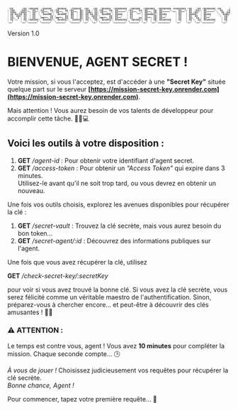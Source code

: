 

![MISSIONSECRETKEY](/ascii-text-art.png)  
                           Version 1.0

# **BIENVENUE, AGENT SECRET !**

Votre mission, si vous l'acceptez, est d'accéder à une **"Secret Key"** située quelque part sur le serveur **[https://mission-secret-key.onrender.com](https://mission-secret-key.onrender.com)**.

Mais attention ! Vous aurez besoin de vos talents de développeur pour accomplir cette tâche. 🕵️‍♂️💻

## Voici les outils à votre disposition :

1. **GET** _/agent-id_ : Pour obtenir votre identifiant d'agent secret.
2. **GET** _/access-token_ : Pour obtenir un _"Access Token"_ qui expire dans 3 minutes.  
   Utilisez-le avant qu'il ne soit trop tard, ou vous devrez en obtenir un nouveau.

Une fois vos outils choisis, explorez les avenues disponibles pour récupérer la clé :

1. **GET** _/secret-vault_ : Trouvez la clé secrète, mais vous aurez besoin du bon token...
2. **GET** _/secret-agent/:id_ : Découvrez des informations publiques sur l'agent.

Une fois que vous avez récupérer la clé, utilisez

**GET** _/check-secret-key/:secretKey_

pour voir si vous avez trouvé la bonne clé. Si vous avez la clé secrète, vous serez félicité comme un véritable maestro de l'authentification. Sinon, préparez-vous à chercher encore… et peut-être à découvrir des clés amusantes ! 🚀🎉

### **⚠️ ATTENTION :**

Le temps est contre vous, agent ! Vous avez **10 minutes** pour compléter la mission. Chaque seconde compte... 🕒

_À vous de jouer !_ Choisissez judicieusement vos requêtes pour récupérer la clé secrète.  
_Bonne chance, Agent !_

Pour commencer, tapez votre première requête... 🚀
